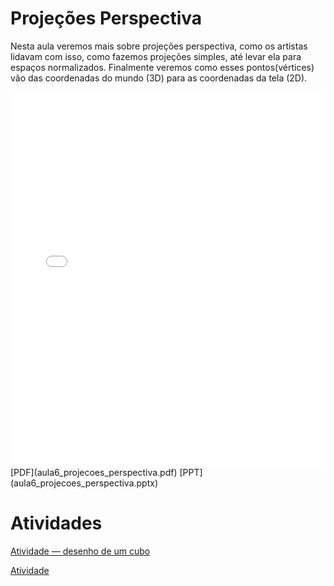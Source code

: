 # Projeções Perspectiva

Nesta aula veremos mais sobre projeções perspectiva, como os artistas lidavam com isso, como fazemos projeções simples, até levar ela para espaços normalizados. Finalmente veremos como esses pontos(vértices) vão das coordenadas do mundo (3D) para as coordenadas da tela (2D).

<embed height="600" src="aula6_projecoes_perspectiva.pdf" type="application/pdf" width="100%">
[PDF](aula6_projecoes_perspectiva.pdf)
[PPT](aula6_projecoes_perspectiva.pptx)

# Atividades

[Atividade — desenho de um cubo](Atividade_desenho_de_um_cubo.docx)

[Atividade](atividade.ipynb)